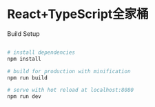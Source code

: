 # React+TypeScript全家桶

Build Setup

``` bash

# install dependencies
npm install

# build for production with minification
npm run build

# serve with hot reload at localhost:8080
npm run dev
